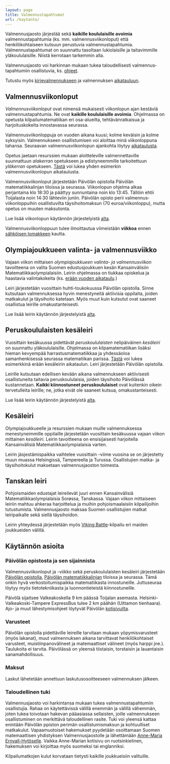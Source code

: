 ```yaml
---
layout: page
title: Valmennustapahtumat
url: /kaytanto/
---
```


Valmennusjaosto järjestää sekä **kaikille koululaisille avoimia** 
valmennustapahtumia (ks. mm. valmennusviikonloput) että henkilökohtaiseen
kutsuun perustuvia valmennustapahtumia. Valmennustapahtumat on suunnattu 
tasoltaan lukiolaisille ja taitavimmille yläkoululaisille. 
Niistä kerrotaan tarkemmin alla.

Valmennusjaosto voi harkinnan mukaan 
tukea taloudellisesti valmennus­tapahtumiin osallistuvia, ks.
<a href="#tuki">ohjeet</a>.

Tutustu myös [kirjevalmennukseen](https://matematiikkakilpailut.fi/valmennus/) 
ja valmennuksen [aikatauluun](https://matematiikkakilpailut.fi/aikataulu/).

## Valmennusviikonloput

*Valmennusviikonloput* ovat nimensä mukaisesti viikonlopun ajan 
kestäviä valmennustapahtumia. Ne ovat
**kaikille koululaisille avoimia**. Ohjelmassa on opetusta 
kilpailumatematiikan eri osa-alueilta, tehtävänratkaisua ja 
harjoituskokeita innostavassa seurassa.

Valmennusviikonloppuja on vuoden aikana kuusi; 
kolme keväisin ja kolme syksyisin. Valmennukseen osallistumisen
voi aloittaa minä viikonloppuna tahansa. Seuraavan 
valmennusviikonlopun ajankohta löytyy 
[aikataulusta](https://matematiikkakilpailut.fi/aikataulu/).

Opetus jaetaan resurssien mukaan aloitteleville 
valmennettaville suunnattuun *alakerran* opetukseen ja 
edistyneemmille tarkoitettuun *yläkerran* opetukseen.
[Tästä](aikataulu_viikonloppu.pdf) voi lukea yhden esimerkin 
valmennusviikonlopun aikataulusta.

Valmennusviikonloput järjestetään Päivölän opistolla 
Päivölän matematiikkalinjan tiloissa ja seurassa. Viikonlopun 
ohjelma alkaa perjantaina klo 18:30 ja päättyy sunnuntaina 
noin klo 13:45. Tällöin ehtii Toijalasta noin 14:30 lähteviin
juniin. Päivölän opisto perii valmennus­viikonloppuihin 
osallistuvilta täysihoito­maksun (70 euroa/viikonloppu), mutta opetus 
on muuten maksutonta. 

Lue lisää viikonlopun käytännön järjestelyistä 
<a href="#kaytantoa">alta</a>.

Valmennusviikonloppuun tulee ilmoittautua viimeistään **viikkoa**
ennen [sähköisen lomakkeen](https://www.paivola.fi/fi/matematiikkakilpailuvalmennukseen-ilmoittautuminen/)
kautta.



## Olympiajoukkueen valinta- ja valmennusviikko

Vajaan viikon mittaisen *olympiajoukkueen valinta- ja valmennusviikon*
tavoitteena on valita Suomen edustusjoukkuen kesän Kansainvälisiin
Matematiikkaolympialaisiin. Leirin ohjelmassa on tiukkaa opiskelua
ja haastavia valintakokeita (ks. [erään vuoden aikataulu](aikataulu_viikko.pdf).)

Leiri järjestetään vuosittain huhti-toukokuussa Päivölän opistolla. Sinne kutsutaan 
valmennuksessa hyvin menestyneitä aktiivisia oppilaita, joiden matkakulut ja 
täysihoito katetaan. Myös muut kuin kutsutut ovat saaneet osallistua
leirille omakustanteisesti.

Lue lisää leirin käytännön järjestelyistä <a href="#kaytantoa">alta</a>.


## Peruskoululaisten kesäleiri

Vuosittain kesäkuussa pidettävät *peruskoululaisten* nelipäiväinen *kesäleiri* 
on suunnattu yläkoululaisille. Ohjelmassa on kilpamatematiikan lisäksi
hieman kevyempää harrastusmatematiikkaa ja yhdessäoloa samanhenkisessä
seurassa matematiikan parissa. [Tästä](aikataulu_perus.pdf) voi lukea
esimerkkinä erään kesäleirin aikataulun. Leiri järjestetään Päivölän opistolla. 

Leirille kutsutaan edellisen kevään aikana valmennukseen aktiivisesti
osallistuneita taitavia peruskoululaisia, joiden täysihoito Päivölässä
kustannetaan. **Kaikki kiinnostuneet peruskoululaiset** ovat 
kuitenkin oikein tervetulleita leirille; ne, jotka eivät ole saaneet kutsua,
omakustanteisesti.

Lue lisää leirin käytännön järjestelyistä <a href="#kaytantoa">alta</a>.


## Kesäleiri

Olympiajoukkueelle ja resurssien mukaan muille valmennuksessa
menestyneimmille oppilaille järjestetään vuosittain kesäkuussa
vajaan viikon mittainen *kesäleiri*. Leirin tavoitteena on ensisijaisesti
harjoitella Kansainvälisiä Matematiikkaolympialaisia varten.

Leirin jäsjestämispaikka vaihtelee vuosittain -viime vuosina se on 
järjestetty muun muassa Helsingissä, Tampereella ja Turussa.
Osallistujien matka- ja täysihoitokulut maksetaan valmennusjaoston
toimesta.


## Tanskan leiri

Pohjoismaiden edustajat leireilevät juuri ennen Kansainvälisiä
Matematiikkaolympialaisia Sor&oslash;ssa, Tanskassa. Vajaan
viikon mittaiseen leiriin mahtuu ahkeraa harjoittelua ja muihin
pohjoismaalaisiin kilpailijoihin tutustumista. Valmennusjaosto
maksaa Suomen osallistujien matkat leiripaikalle sekä
siellä täysihoidon.

Leirin yhteydessä järjestetään myös 
[Viking Battle](http://georgmohr.dk/viking/)-kilpailu eri maiden
joukkueiden välillä.


## <div id="kaytantoa">Käytännön asioita</div> 

### Päivölän opistosta ja sen sijainnista

Valmennusviikonloput ja -viikko sekä peruskoululaisten 
kesäleiri järjestetään [Päivölän opistolla](https://www.paivola.fi/fi/), 
[Päivölän matematiikkalinjan](https://www.paivola.fi/fi/opintolinjat/matematiikka/) 
tiloissa ja seurassa. Tämä onkin hyvä verkostoitumispaikka matematiikasta 
innostuneille. Juttuseuraa löytyy myös tietotekniikasta ja luonnontieteistä kiinnostuneille.

Päivölä sijaitsee Valkeakoskella 9 km päässä Toijalan asemasta.
Helsinki-Valkeakoski-Tampere ExpressBus tulee 2 km päähän (Uittamon
tienhaara). Ajo- ja muut lähestymisohjeet löytyvät Päivölän 
[kotisivuilta](https://www.paivola.fi/fi/yhteystiedot/saapumisohjeet/).


### Varusteet

Päivölän opistolla pidettäville leireille tarvitaan mukaan yöpymisvarusteet (myös lakanat), 
muut valmennuksen aikana tarvittavat henkilökohtaiset varusteet, muistiinpanovälineet ja
matemaattiset välineet (myös harppi jne.). Taulukoita ei tarvita. Päivölässä
on yleensä tiistaisin, torstaisin ja lauantaisin sanamahdollisuus.


### Maksut

Laskut lähetetään annettuun laskutusosoitteeseen valmennuksen jälkeen.

### <div id="tuki">Taloudellinen tuki</div> 

Valmennusjaosto voi harkintansa mukaan tukea valmennustapahtumiin
osallistujia. Rahaa on käytettävissä välillä enemmän ja välillä vähemmän, joten tukea
toivotaan hakevan pääasiassa sellaisten, joille valmennukseen osallistuminen
on merkittävä taloudellinen rasite.
Tuki voi yleensä kattaa enintään Päivölän ppiston perimän osallistumismaksun
ja kohtuulliset matkakulut. Vapaamuotoiset hakemukset pyydetään osoittamaan
Suomen matemaattisen yhdistyksen Valmennusjaostolle ja lähettämään
[Anne-Maria Ernvall-Hytöselle](http://users.abo.fi/aernvall/).
Vaikka Anne-Marian kotisivu on ruotsinkielinen, hakemuksen voi kirjoittaa
myös suomeksi tai englanniksi.

Kilpailumatkojen kulut korvataan tietysti kaikille joukkueisiin valituille.
